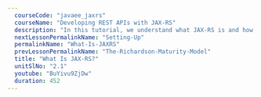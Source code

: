 ```yaml
---
  courseCode: "javaee_jaxrs"
  courseName: "Developing REST APIs with JAX-RS"
  description: "In this tutorial, we understand what JAX-RS is and how it relates to Jersey, the implementation library."
  nextLessonPermalinkName: "Setting-Up"
  permalinkName: "What-Is-JAXRS"
  prevLessonPermalinkName: "The-Richardson-Maturity-Model"
  title: "What Is JAX-RS?"
  unitSlNo: "2.1"
  youtube: "BuYivu9ZjDw"
  duration: 452
---
```

